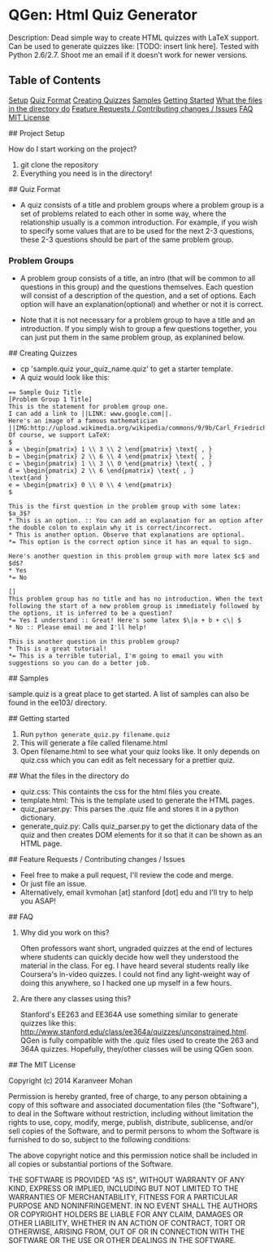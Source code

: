 # QGen: Html Quiz Generator

Description: Dead simple way to create HTML quizzes with LaTeX support. Can be used to generate quizzes like: [TODO: insert link here]. Tested with Python 2.6/2.7. Shoot me an email if it doesn't work for newer versions.

## Table of Contents
[Setup](#setup)
[Quiz Format](#format)
[Creating Quizzes](#create)
[Samples](#samples)
[Getting Started](#start)
[What the files in the directory do](#files)
[Feature Requests / Contributing changes / Issues](#issues)
[FAQ](#faq)
[MIT License](#license)


<a name="setup"/>
## Project Setup

How do I start working on the project?

1. git clone the repository
2. Everything you need is in the directory!

<a name="format"/>
## Quiz Format

- A quiz consists of a title and problem groups where a problem group is a set of problems related to each other in some way, where the relationship usually is a common introduction. For example, if you wish to specify some values that are to be used for the next 2-3 questions, these 2-3 questions should be part of the same problem group.

### Problem Groups

- A problem group consists of a title, an intro (that will be common to all questions in this group) and the questions themselves. Each question will consist of a description of the question, and a set of options. Each option will have an explanation(optional) and whether or not it is correct.

- Note that it is not necessary for a problem group to have a title and an introduction. If you simply wish to group a few questions together, you can just put them in the same problem group, as explanined below.

<a name="create"/>
## Creating Quizzes

- cp 'sample.quiz your_quiz_name.quiz' to get a starter template.
- A quiz would look like this:

```
== Sample Quiz Title
[Problem Group 1 Title]
This is the statement for problem group one.
I can add a link to ||LINK: www.google.com||.
Here's an image of a famous mathematician ||IMG:http://upload.wikimedia.org/wikipedia/commons/9/9b/Carl_Friedrich_Gauss.jpg||
Of course, we support LaTeX:
$
a = \begin{pmatrix} 1 \\ 3 \\ 2 \end{pmatrix} \text{ , }
b = \begin{pmatrix} 2 \\ 6 \\ 4 \end{pmatrix} \text{ , }
c = \begin{pmatrix} 1 \\ 3 \\ 0 \end{pmatrix} \text{ , }
d = \begin{pmatrix} 2 \\ 6 \end{pmatrix} \text{ , }
\text{and }
e = \begin{pmatrix} 0 \\ 0 \\ 4 \end{pmatrix}
$

This is the first question in the problem group with some latex: $a_3$?
* This is an option. :: You can add an explanation for an option after the double colon to explain why it is correct/incorrect.
* This is another option. Observe that explanations are optional.
*= This option is the correct option since it has an equal to sign.

Here's another question in this problem group with more latex $c$ and $d$?
* Yes
*= No

[]
This problem group has no title and has no introduction. When the text following the start of a new problem group is immediately followed by the options, it is inferred to be a question?
*= Yes I understand :: Great! Here's some latex $\|a + b + c\| $
* No :: Please email me and I'll help!

This is another question in this problem group?
* This is a great tutorial!
*= This is a terrible tutorial, I'm going to email you with suggestions so you can do a better job.
```

<a name="samples"/>
## Samples

sample.quiz is a great place to get started. A list of samples can also be found in the ee103/ directory.

<a name="start"/>
## Getting started

1. Run `python generate_quiz.py filename.quiz`
2. This will generate a file called filename.html
3. Open filename.html to see what your quiz looks like. It only depends on quiz.css which you can edit as felt necessary for a prettier quiz.

<a name="files"/>
## What the files in the directory do

- quiz.css: This containts the css for the html files you create.
- template.html: This is the template used to generate the HTML pages.
- quiz_parser.py: This parses the .quiz file and stores it in a python dictionary.
- generate_quiz.py: Calls quiz_parser.py to get the dictionary data of the quiz and then creates DOM elements for it so that it can be shown as an HTML page.

<a name="issues"/>
## Feature Requests / Contributing changes / Issues

- Feel free to make a pull request, I'll review the code and merge.
- Or just file an issue.
- Alternatively, email kvmohan [at] stanford [dot] edu and I'll try to help you ASAP!

<a name="faq"/>
## FAQ

1. Why did you work on this?

   Often professors want short, ungraded quizzes at the end of lectures where students can quickly decide how well they understood the material in the class. For eg. I have heard several students really like Coursera's in-video quizzes. I could not find any light-weight way of doing this anywhere, so I hacked one up myself in a few hours.

2. Are there any classes using this?

   Stanford's EE263 and EE364A use something similar to generate quizzes like this: http://www.stanford.edu/class/ee364a/quizzes/unconstrained.html. QGen is fully compatible with the .quiz files used to create the 263 and 364A quizzes.
   Hopefully, they/other classes will be using QGen soon.


<a name="license"/>
## The MIT License

Copyright (c) 2014 Karanveer Mohan

Permission is hereby granted, free of charge, to any person obtaining a copy
of this software and associated documentation files (the "Software"), to deal
in the Software without restriction, including without limitation the rights
to use, copy, modify, merge, publish, distribute, sublicense, and/or sell
copies of the Software, and to permit persons to whom the Software is
furnished to do so, subject to the following conditions:

The above copyright notice and this permission notice shall be included in
all copies or substantial portions of the Software.

THE SOFTWARE IS PROVIDED "AS IS", WITHOUT WARRANTY OF ANY KIND, EXPRESS OR
IMPLIED, INCLUDING BUT NOT LIMITED TO THE WARRANTIES OF MERCHANTABILITY,
FITNESS FOR A PARTICULAR PURPOSE AND NONINFRINGEMENT. IN NO EVENT SHALL THE
AUTHORS OR COPYRIGHT HOLDERS BE LIABLE FOR ANY CLAIM, DAMAGES OR OTHER
LIABILITY, WHETHER IN AN ACTION OF CONTRACT, TORT OR OTHERWISE, ARISING FROM,
OUT OF OR IN CONNECTION WITH THE SOFTWARE OR THE USE OR OTHER DEALINGS IN
THE SOFTWARE.
